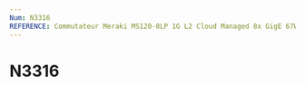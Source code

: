 ```yaml
---
Num: N3316
REFERENCE: Commutateur Meraki MS120-8LP 1G L2 Cloud Managed 8x GigE 67W PoE
---
```

# N3316
